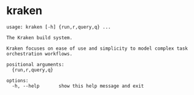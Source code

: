 # kraken

<!-- runcmd code: kraken --help | sed -r "s/\x1B\[([0-9]{1,3}(;[0-9]{1,2})?)?[mGK]//g" -->
```
usage: kraken [-h] {run,r,query,q} ...

The Kraken build system.

Kraken focuses on ease of use and simplicity to model complex task orchestration workflows.

positional arguments:
  {run,r,query,q}

options:
  -h, --help       show this help message and exit
```
<!-- end runcmd -->
